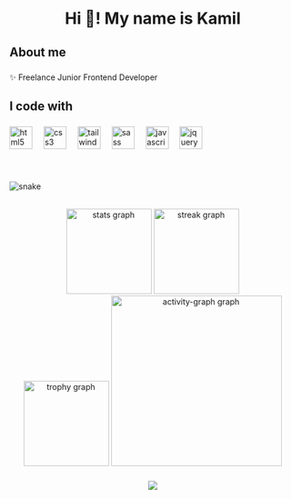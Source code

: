 <h1 align="center">Hi 👋! My name is Kamil</h1>

###

<h2 align="left">About me</h2>

###

<p align="left">✨ Freelance Junior Frontend Developer</p>

###

<h2 align="left">I code with</h2>

###

<div align="left">
  <img src="https://cdn.jsdelivr.net/gh/devicons/devicon/icons/html5/html5-original.svg" height="40" alt="html5 logo"  />
  <img width="12" />
  <img src="https://cdn.jsdelivr.net/gh/devicons/devicon/icons/css3/css3-original.svg" height="40" alt="css3 logo"  />
  <img width="12" />
  <img src="https://cdn.jsdelivr.net/gh/devicons/devicon/icons/tailwindcss/tailwindcss-original-wordmark.svg" height="40" alt="tailwindcss logo"  />
  <img width="12" />
  <img src="https://cdn.jsdelivr.net/gh/devicons/devicon/icons/sass/sass-original.svg" height="40" alt="sass logo"  />
  <img width="12" />
  <img src="https://cdn.jsdelivr.net/gh/devicons/devicon/icons/javascript/javascript-original.svg" height="40" alt="javascript logo"  />
  <img width="12" />
  <img src="https://cdn.jsdelivr.net/gh/devicons/devicon/icons/jquery/jquery-original.svg" height="40" alt="jquery logo"  />
</div>

###

<br clear="both">


![snake](https://github.com/Kmlakyzci61/Kmlakyzci61/assets/115660346/831df270-21ed-4384-be65-de072288391b)


<br clear="both">

<div align="center">
  <img src="https://github-readme-stats.vercel.app/api?username=Kmlakyzci61&hide_title=false&hide_rank=false&show_icons=true&include_all_commits=true&count_private=true&disable_animations=false&theme=dracula&locale=en&hide_border=false&order=1" height="150" alt="stats graph"  />
  <img src="https://streak-stats.demolab.com?user=Kmlakyzci61&locale=en&mode=weekly&theme=dracula&hide_border=false&border_radius=1&order=3" height="150" alt="streak graph"  /> <br>
  <img src="https://github-profile-trophy.vercel.app?username=Kmlakyzci61&theme=dracula&column=-1&row=1&margin-w=8&margin-h=8&no-bg=true&no-frame=false&order=4" height="150" alt="trophy graph"  />
  <img src="https://github-readme-activity-graph.vercel.app/graph?username=Kmlakyzci61&radius=16&theme=react&area=true&order=5&bg_color=dsds" height="300" alt="activity-graph graph"  />
</div>

###

<div align="center">
  <img src="https://profile-counter.glitch.me/Kmlakyzci61/count.svg?"  />
</div>

###
